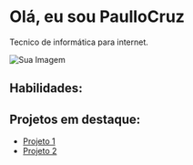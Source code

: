 <!DOCTYPE html>
<html>
<head>
</head>
<body>
    <div class="profile">
        <h1>Olá, eu sou PaulloCruz</h1>
        <p>Tecnico de informática para internet.</p>
        <img src="URL_DA_IMAGEM" alt="Sua Imagem">
    </div>
    <h2>Habilidades:</h2>
    <ul class="skills">
    <a href="https://developer.mozilla.org/pt-BR/docs/web/javascript/guide/introduction"target="_blank"
    img src="js.png" alt="JavaScript">
</a>
    </ul>
    <h2>Projetos em destaque:</h2>
    <ul class="projects">
        <li><a href="URL_DO_PROJETO">Projeto 1</a></li>
        <li><a href="URL_DO_PROJETO">Projeto 2</a></li>
    </ul>
</body>
</html>
